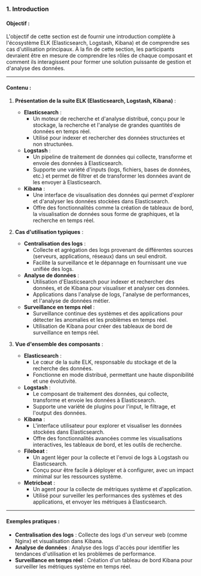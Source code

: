 ### **1. Introduction**

#### **Objectif** :
L'objectif de cette section est de fournir une introduction complète à l'écosystème ELK (Elasticsearch, Logstash, Kibana) et de comprendre ses cas d'utilisation principaux. À la fin de cette section, les participants devraient être en mesure de comprendre les rôles de chaque composant et comment ils interagissent pour former une solution puissante de gestion et d'analyse des données.

---

#### **Contenu** :

1. **Présentation de la suite ELK (Elasticsearch, Logstash, Kibana)** :
   - **Elasticsearch** : 
     - Un moteur de recherche et d'analyse distribué, conçu pour le stockage, la recherche et l'analyse de grandes quantités de données en temps réel.
     - Utilisé pour indexer et rechercher des données structurées et non structurées.
   - **Logstash** :
     - Un pipeline de traitement de données qui collecte, transforme et envoie des données à Elasticsearch.
     - Supporte une variété d'inputs (logs, fichiers, bases de données, etc.) et permet de filtrer et de transformer les données avant de les envoyer à Elasticsearch.
   - **Kibana** :
     - Une interface de visualisation des données qui permet d'explorer et d'analyser les données stockées dans Elasticsearch.
     - Offre des fonctionnalités comme la création de tableaux de bord, la visualisation de données sous forme de graphiques, et la recherche en temps réel.

2. **Cas d'utilisation typiques** :
   - **Centralisation des logs** :
     - Collecte et agrégation des logs provenant de différentes sources (serveurs, applications, réseaux) dans un seul endroit.
     - Facilite la surveillance et le dépannage en fournissant une vue unifiée des logs.
   - **Analyse de données** :
     - Utilisation d'Elasticsearch pour indexer et rechercher des données, et de Kibana pour visualiser et analyser ces données.
     - Applications dans l'analyse de logs, l'analyse de performances, et l'analyse de données métier.
   - **Surveillance en temps réel** :
     - Surveillance continue des systèmes et des applications pour détecter les anomalies et les problèmes en temps réel.
     - Utilisation de Kibana pour créer des tableaux de bord de surveillance en temps réel.

3. **Vue d'ensemble des composants** :
   - **Elasticsearch** :
     - Le cœur de la suite ELK, responsable du stockage et de la recherche des données.
     - Fonctionne en mode distribué, permettant une haute disponibilité et une évolutivité.
   - **Logstash** :
     - Le composant de traitement des données, qui collecte, transforme et envoie les données à Elasticsearch.
     - Supporte une variété de plugins pour l'input, le filtrage, et l'output des données.
   - **Kibana** :
     - L'interface utilisateur pour explorer et visualiser les données stockées dans Elasticsearch.
     - Offre des fonctionnalités avancées comme les visualisations interactives, les tableaux de bord, et les outils de recherche.
   - **Filebeat** :
     - Un agent léger pour la collecte et l'envoi de logs à Logstash ou Elasticsearch.
     - Conçu pour être facile à déployer et à configurer, avec un impact minimal sur les ressources système.
   - **Metricbeat** :
     - Un agent pour la collecte de métriques système et d'application.
     - Utilisé pour surveiller les performances des systèmes et des applications, et envoyer les métriques à Elasticsearch.

---

#### **Exemples pratiques** :
- **Centralisation des logs** : Collecte des logs d'un serveur web (comme Nginx) et visualisation dans Kibana.
- **Analyse de données** : Analyse des logs d'accès pour identifier les tendances d'utilisation et les problèmes de performance.
- **Surveillance en temps réel** : Création d'un tableau de bord Kibana pour surveiller les métriques système en temps réel.


